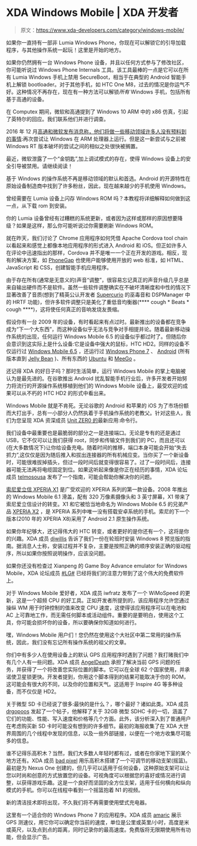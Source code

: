 # XDA Windows Mobile | XDA 开发者

> 原文：<https://www.xda-developers.com/category/windows-mobile/>

[](/all-non-lumia-windows-phones-bootloader-unlock/)

如果你一直持有一部非 Lumia Windows Phone，你现在可以解锁它的引导加载程序，与其他操作系统一起玩！这里是开始的地方。

如果你仍然拥有一台 Windows Phone 设备，并且以任何方式参与了修改社区，你可能听说过 Windows Phone Internals 工具。该工具最棒的一点是它可以在所有 Lumia Windows 手机上禁用 SecureBoot，相当于在典型的 Android 智能手机上解锁 bootloader。对于其他手机，如 HTC One M8，过去的情况是你运气不好。这种情况不再存在，现在有一种方法可以解锁*所有* Windows 手机，包括所有基于高通的设备。

[](/microsoft-qualcomm-and-intel-the-windows-10-arm-dustup/)

在 Computex 期间，微软和高通提到了 Windows 10 ARM 中的 x86 仿真，引起了英特尔的回应。我们联系他们并进行调查。

2016 年 12 月[高通和微软发布消息称，他们将做一些移动领域许多人没有预料到的事情](https://blogs.microsoft.com/firehose/2016/12/07/microsoft-announces-new-innovation-opportunities-in-mixed-reality-gaming-and-cellular-pcs/):再次尝试让 Windows 在 ARM 处理器上运行。但是这一新尝试与之前被 Windows RT 版本破坏的尝试之间的相似之处很快被搁置。

[](/microsofts-debug-mode-flaw-and-golden-key-leak-allows-disabling-of-secure-boot/)

最近，微软泄露了一个“金钥匙”,加上调试模式的存在，使得 Windows 设备上的安全引导被禁用。请继续阅读！

基于 Windows 的操作系统不再是移动领域的默认和首选。Android 的开源特性在原始设备制造商中找到了许多粉丝，因此，现在越来越少的手机使用 Windows。

[](/a-detailed-tutorial-to-flashing-wp810-on-your-lumia-devices/)

曾经需要在 Lumia 设备上闪存 Windows ROM 吗？本教程将详细解释如何做到这一点，从下载 rom 到安装。

你的 Lumia 设备曾经有过糟糕的系统更新，或者因为这样或那样的原因想要降级？如果是这样，那么你可能听说过你需要刷新 Windows ROM。

[](/forum-created-for-mobile-web-app-development-cordova-phonegap/)

就在昨天，我们讨论了 Chrome 应用程序如何凭借 Apache Cordova tool chain 以看起来和感觉上都像本地应用程序的形式进入 Android 和 iOS。但正如许多人在评论中迅速指出的那样，Cordova 并不是唯一一个正在开发的游戏。相反，现有的解决方案，如 [PhoneGap](http://phonegap.com/) 也使用户能够使用开放的 web 标准，如 HTML、JavaScript 和 CSS，创建智能手机应用程序。

[](/looking-to-improve-the-sound-quality-on-your-smartphone/)

由于存在所有(通常是无意义的)声音“调整”，很容易忘记真正的声音升级几乎总是来自输出硬件而不是软件。虽然一些软件调整确实在不破坏清晰度和中性的情况下显著改善了音质(想到了精英公认开发者 [Supercurio](http://forum.xda-developers.com/member.php?u=2617206) 的巫毒音和 DSPManager 中的 HRTF 功能)，但许多软件调整只是美化了重低音均衡器(**** cough * Beats * cough ****)，这将使任何真正的音响发烧友畏缩。

[](/htc-hd2-refuses-to-die-now-runs-windows-rt/)

假设你有一台 2009 年的设备，有时看起来有点过时。最新推出的设备都在竞争成为“下一个大东西”，而这种设备似乎无法与竞争对手相提并论。随着最新移动操作系统的出现，任何运行 Windows Mobile 6.5 的设备似乎都过时了。但随后你会意识到这实际上是什么设备:它是设备中强大的鼠标，HTC HD2。同样的设备不仅运行过 [Windows Mobile 6.5](http://forum.xda-developers.com/forumdisplay.php?f=980) ，还运行过 [Windows Phone 7](http://forum.xda-developers.com/forumdisplay.php?f=975) 、 [Android](http://forum.xda-developers.com/forumdisplay.php?f=743) (所有版本直到 [Jelly Bean](http://www.xda-developers.com/android/android-4-2-makes-its-way-to-the-htc-hd2/ "Android 4.2 Makes its Way to the HTC HD2") )、所有东西的 [Ubuntu](http://forum.xda-developers.com/forumdisplay.php?f=983) 和 [MeeGo](http://forum.xda-developers.com/forumdisplay.php?f=986) 。

[](/osloader-is-a-dual-boot-bootloader-for-android-on-windows-ce-devices/)

还记得 XDA 的好日子吗？那时生活简单，运行 Windows Mobile 的掌上电脑被认为是最先进的。在谷歌推出 Android 扰乱智能手机行业后，许多开发者开始努力将流行的开源操作系统移植到他们的 Windows Mobile 设备上，最受欢迎的成果可以从不朽的 HTC HD2 的形式中看出来。

[](/command-line-for-windows-mobile-6-1/)

Windows Mobile 就是不肯死。无论谷歌的 Android 和苹果的 iOS 为了市场份额而大打出手，总有一小部分人仍然执着于手机操作系统的老教父。针对这些人，我们为您呈现 XDA 资深成员 [Unit ZER0 的](http://forum.xda-developers.com/member.php?u=1888907)最新应用:命令行。

[](/easy-fix-for-jiggly-ports-usb-that-is/)

我们设备中最重要也是最脆弱的部分之一是连接端口。无论是专有的还是通过 USB，它不仅可以让我们获得 root，同步和传输文件到我们的 PC，而且还可以(在大多数情况下)让你给设备充电。随着时间的推移，端口本身可能会开始“失去抓力”,这仅仅是因为随后推入和拔出连接器的所有机械应变。当你买了一个新设备时，可能很难拔掉插头，但过一段时间后就变得很容易了。过了一段时间后，连接器可能无法再将电缆固定到位。如果这听起来像是你正在经历的事情，XDA 论坛成员 [telmosousa](http://forum.xda-developers.com/member.php?u=4191683) 发布了一个指南，可能会帮助你解决你的问题。

[](/easily-replace-windows-mobile-with-android-2-3-on-the-sony-ericsson-xperia-x1/)

[索尼爱立信 XPERIA X1](http://forum.xda-developers.com/forumdisplay.php?f=470) 是广受欢迎的 XPERIA 系列的第一款设备。2008 年推出的 Windows Mobile 6.1 滑盖，配有 320 万像素摄像头和 3 英寸屏幕，X1 带来了索尼爱立信设计的转变。X1 和它被恰当地命名为 Windows Mobile 6.5 的兄弟产品 [XPERIA X2](http://forum.xda-developers.com/forumdisplay.php?f=647) ，是 XPERIA 系列中唯一没有搭载安卓系统的手机。索尼的下一个版本(2010 年的 XPERIA X8)采用了 Android 2.1 原生操作系统。

[](/guide-installing-windows-8-on-the-htc-shift/)

如果你年纪够大，还记得伟大的 HTC 转变，或者更好的是你还有一个，这将是你的兴趣。XDA 成员 [djwillis](http://forum.xda-developers.com/member.php?u=280183) 告诉了我们一份在轮班时安装 Windows 8 预览版的指南。据消息人士称，安装过程并不复杂，主要是按照正确的顺序安装正确的驱动程序，所以如果你按照说明操作，应该没问题。

[](/moongba-the-fastest-gba-emulator-for-windows-mobile/)

如果你还没有检查过 Xianpeng 的 Game Boy Advance emulator for Windows Mobile，XDA 论坛成员 [#LG#](http://forum.xda-developers.com/member.php?u=1450448) 已经将我们的注意力带到了这个伟大的免费软件上。

[](/cpu-overclock-tool-wimospeed-updated/)

对于 Windows Mobile 爱好者，XDA 成员 iwfratz 发布了一个 WiMoSpeed 的更新，这是一个超频 CPU 的好工具。正如开发者所提到的，该应用程序允许您通过操纵 WM 用于时钟控制的值来改变 CPU 速度，这使得该应用程序可以在电池和 AC 上可靠地工作，而无需任何脚本或活动组件。重要的是要明白，使用这个工具，你可能会损坏你的设备，所以要确保你知道如何进行。

[](/webcamera-plus-for-windows-mobile/)

嘿，Windows Mobile 用户们！您仍然在使用这个大社区中第二常用的操作系统，因此，我们没有忘记所有操作系统的祖父的文章。

[](/instant-gps-fix-us-international/)

你们中有多少人在使用设备上的默认 GPS 应用程序时遇到了问题？我打赌我们中有几个人有一些问题。XDA 成员 [AngelDeath](http://forum.xda-developers.com/member.php?u=1766578) 承担了解决当前 GPS 问题的任务，并获得了一个将改善您实际位置的脚本。它可以在全球 62 个国家使用，并承诺使卫星锁更快。开发者提到，你用这个脚本得到的结果可能取决于你的 ROM，这可能会有很大的不同，以及你的位置和天气。这适用于 Inspire 4G 等多种设备，而不仅仅是 HD2。

[](/32-gb-micro-sd-analysis-speed-test/)

关于微型 SD 卡已经说了很多:最快的是什么？，哪个最好？诸如此类。XDA 成员 [drgopoos](http://forum.xda-developers.com/member.php?u=537184) 发起了一个帖子，他解释了关于 32GB 微型 SDHC 卡的一切，涵盖了它们的功能、性能、写入速度和价格等几个方面。此外，该分析深入到了普通用户在考虑购买新 SD 卡时可能没有想到的许多细节。最初的海报收集了在 XDA 大世界周围的几个线程中发现的信息，以及一些外部链接，以便在一个地方收集尽可能多的信息。

[](/lego-adjustable-mobile-stand-cradle/)

谁不记得乐高积木？当然，我们大多数人年轻时都有过，或者在你家地下室的某个地方还有。XDA 成员 [bad pixel](http://forum.xda-developers.com/member.php?u=3817231) 用乐高积木搭建了一个可调节的移动支架(摇篮)。最初是为 Nexus One 创建的，但几乎可以适用于任何设备，这种原始支架可以让您以时尚和创意的方式放置您的设备。可视角度可以根据您的喜好或情况进行调整，以获得游戏乐趣。这是一个良好而坚固的全方位支架，适用于任何横向和纵向模式的手机。你可以在线程中看到一个摇篮抱着 N1 的视频。

[](/solar-powered-charger-screen-protector/)

新的清洁技术即将出现，不久我们将不再需要使用壁式充电器。

[](/gps-speedometer-for-windows-phone-7/)

这里有一个适合你的 Windows Phone 7 的应用程序。XDA 成员 [amaric](http://forum.xda-developers.com/member.php?u=739280) 展示 GPS 测速仪，用它你可以确定你当前的速度，单位是公里或英里/小时，高度是米或英尺，以及点到点的距离，同时记录你的最高速度。免费版将无限期使用所有功能，但会显示广告。